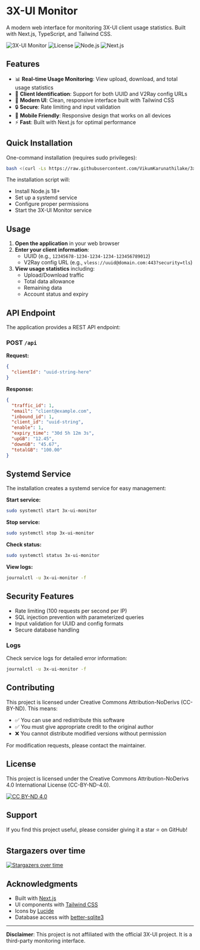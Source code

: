 # 3X-UI Monitor

A modern web interface for monitoring 3X-UI client usage statistics. Built with Next.js, TypeScript, and Tailwind CSS.

![3X-UI Monitor](https://img.shields.io/badge/3X--UI-Monitor-blue?style=for-the-badge)
![License](https://img.shields.io/badge/License-CC--BY--ND--4.0-lightgrey?style=for-the-badge)
![Node.js](https://img.shields.io/badge/Node.js-18%2B-green?style=for-the-badge)
![Next.js](https://img.shields.io/badge/Next.js-15-black?style=for-the-badge)

## Features

- 📊 **Real-time Usage Monitoring**: View upload, download, and total usage statistics
- 🎯 **Client Identification**: Support for both UUID and V2Ray config URLs
- 🚀 **Modern UI**: Clean, responsive interface built with Tailwind CSS
- 🔒 **Secure**: Rate limiting and input validation
- 📱 **Mobile Friendly**: Responsive design that works on all devices
- ⚡ **Fast**: Built with Next.js for optimal performance

## Quick Installation

One-command installation (requires sudo privileges):

```bash
bash <(curl -Ls https://raw.githubusercontent.com/VikumKarunathilake/3x-ui-monitor/master/install.sh)
```

The installation script will:
- Install Node.js 18+
- Set up a systemd service
- Configure proper permissions
- Start the 3X-UI Monitor service
  
## Usage

1. **Open the application** in your web browser
2. **Enter your client information**:
   - UUID (e.g., `12345678-1234-1234-1234-123456789012`)
   - V2Ray config URL (e.g., `vless://uuid@domain.com:443?security=tls`)
3. **View usage statistics** including:
   - Upload/Download traffic
   - Total data allowance
   - Remaining data
   - Account status and expiry

## API Endpoint

The application provides a REST API endpoint:

### POST `/api`

**Request:**
```json
{
  "clientId": "uuid-string-here"
}
```

**Response:**
```json
{
  "traffic_id": 1,
  "email": "client@example.com",
  "inbound_id": 1,
  "client_id": "uuid-string",
  "enable": 1,
  "expiry_time": "30d 5h 12m 3s",
  "upGB": "12.45",
  "downGB": "45.67",
  "totalGB": "100.00"
}
```

## Systemd Service

The installation creates a systemd service for easy management:

**Start service:**
```bash
sudo systemctl start 3x-ui-monitor
```

**Stop service:**
```bash
sudo systemctl stop 3x-ui-monitor
```

**Check status:**
```bash
sudo systemctl status 3x-ui-monitor
```

**View logs:**
```bash
journalctl -u 3x-ui-monitor -f
```

## Security Features

- Rate limiting (100 requests per second per IP)
- SQL injection prevention with parameterized queries
- Input validation for UUID and config formats
- Secure database handling

### Logs

Check service logs for detailed error information:
```bash
journalctl -u 3x-ui-monitor -f
```

## Contributing

This project is licensed under Creative Commons Attribution-NoDerivs (CC-BY-ND). This means:

- ✅ You can use and redistribute this software
- ✅ You must give appropriate credit to the original author
- ❌ You cannot distribute modified versions without permission

For modification requests, please contact the maintainer.

## License

This project is licensed under the Creative Commons Attribution-NoDerivs 4.0 International License (CC-BY-ND-4.0).

[![CC BY-ND 4.0](https://licensebuttons.net/l/by-nd/4.0/88x31.png)](https://creativecommons.org/licenses/by-nd/4.0/)

## Support

If you find this project useful, please consider giving it a star ⭐ on GitHub!

## Stargazers over time

[![Stargazers over time](https://starchart.cc/VikumKarunathilake/3x-ui-monitor.svg?variant=adaptive)](https://starchart.cc/VikumKarunathilake/3x-ui-monitor)

## Acknowledgments

- Built with [Next.js](https://nextjs.org/)
- UI components with [Tailwind CSS](https://tailwindcss.com/)
- Icons by [Lucide](https://lucide.dev/)
- Database access with [better-sqlite3](https://github.com/WiseLibs/better-sqlite3)

---

**Disclaimer**: This project is not affiliated with the official 3X-UI project. It is a third-party monitoring interface.
